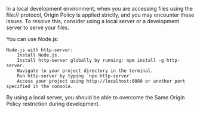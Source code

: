 In a local development environment, when you are accessing files using the file:// protocol, Origin Policy is applied strictly, and you may encounter these issues. To resolve this, consider using a local server or a development server to serve your files.

You can use Node.js:

    Node.js with http-server:
        Install Node.js.
        Install http-server globally by running: npm install -g http-server.
        Navigate to your project directory in the terminal.
        Run http-server by typing `npx http-server`
        Access your project using http://localhost:8080 or another port specified in the console.

By using a local server, you should be able to overcome the Same Origin Policy restriction during development.
